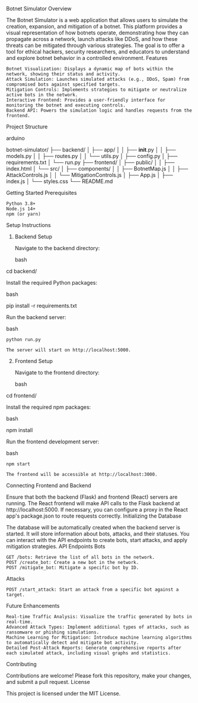 Botnet Simulator
Overview

The Botnet Simulator is a web application that allows users to simulate the creation, expansion, and mitigation of a botnet. This platform provides a visual representation of how botnets operate, demonstrating how they can propagate across a network, launch attacks like DDoS, and how these threats can be mitigated through various strategies. The goal is to offer a tool for ethical hackers, security researchers, and educators to understand and explore botnet behavior in a controlled environment.
Features

    Botnet Visualization: Displays a dynamic map of bots within the network, showing their status and activity.
    Attack Simulation: Launches simulated attacks (e.g., DDoS, Spam) from compromised bots against specified targets.
    Mitigation Controls: Implements strategies to mitigate or neutralize active bots in the network.
    Interactive Frontend: Provides a user-friendly interface for monitoring the botnet and executing controls.
    Backend API: Powers the simulation logic and handles requests from the frontend.

Project Structure

arduino

botnet-simulator/
├── backend/
│   ├── app/
│   │   ├── __init__.py
│   │   ├── models.py
│   │   ├── routes.py
│   │   └── utils.py
│   ├── config.py
│   ├── requirements.txt
│   └── run.py
├── frontend/
│   ├── public/
│   │   ├── index.html
│   └── src/
│       ├── components/
│       │   ├── BotnetMap.js
│       │   ├── AttackControls.js
│       │   └── MitigationControls.js
│       ├── App.js
│       ├── index.js
│       └── styles.css
└── README.md

Getting Started
Prerequisites

    Python 3.8+
    Node.js 14+
    npm (or yarn)

Setup Instructions
1. Backend Setup

    Navigate to the backend directory:

    bash

cd backend/

Install the required Python packages:

bash

pip install -r requirements.txt

Run the backend server:

bash

    python run.py

    The server will start on http://localhost:5000.

2. Frontend Setup

    Navigate to the frontend directory:

    bash

cd frontend/

Install the required npm packages:

bash

npm install

Run the frontend development server:

bash

    npm start

    The frontend will be accessible at http://localhost:3000.

Connecting Frontend and Backend

Ensure that both the backend (Flask) and frontend (React) servers are running. The React frontend will make API calls to the Flask backend at http://localhost:5000. If necessary, you can configure a proxy in the React app's package.json to route requests correctly.
Initializing the Database

The database will be automatically created when the backend server is started. It will store information about bots, attacks, and their statuses. You can interact with the API endpoints to create bots, start attacks, and apply mitigation strategies.
API Endpoints
Bots

    GET /bots: Retrieve the list of all bots in the network.
    POST /create_bot: Create a new bot in the network.
    POST /mitigate_bot: Mitigate a specific bot by ID.

Attacks

    POST /start_attack: Start an attack from a specific bot against a target.

Future Enhancements

    Real-time Traffic Analysis: Visualize the traffic generated by bots in real-time.
    Advanced Attack Types: Implement additional types of attacks, such as ransomware or phishing simulations.
    Machine Learning for Mitigation: Introduce machine learning algorithms to automatically detect and mitigate bot activity.
    Detailed Post-Attack Reports: Generate comprehensive reports after each simulated attack, including visual graphs and statistics.

Contributing

Contributions are welcome! Please fork this repository, make your changes, and submit a pull request.
License

This project is licensed under the MIT License.